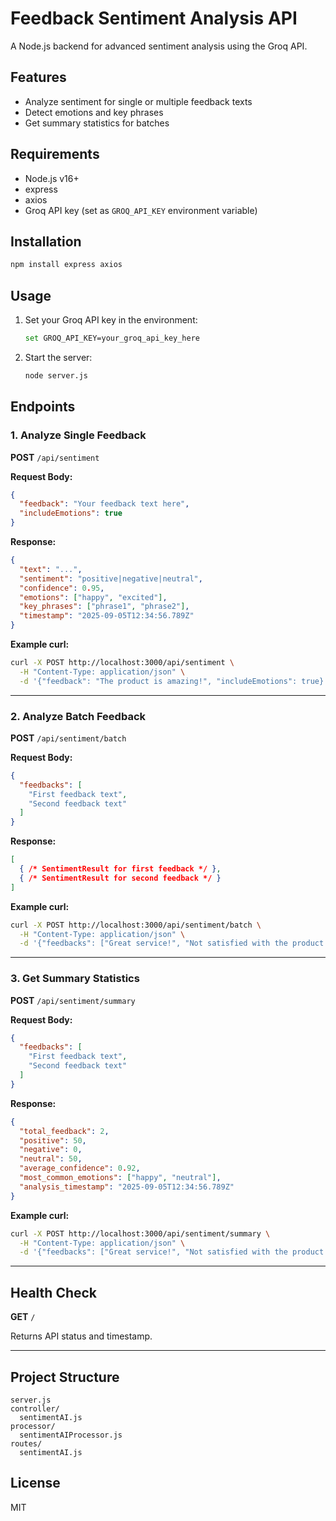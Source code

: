 # Feedback Sentiment Analysis API

A Node.js backend for advanced sentiment analysis using the Groq API.

## Features
- Analyze sentiment for single or multiple feedback texts
- Detect emotions and key phrases
- Get summary statistics for batches

## Requirements
- Node.js v16+
- express
- axios
- Groq API key (set as `GROQ_API_KEY` environment variable)

## Installation
```sh
npm install express axios
```

## Usage
1. Set your Groq API key in the environment:
   ```sh
   set GROQ_API_KEY=your_groq_api_key_here
   ```
2. Start the server:
   ```sh
   node server.js
   ```

## Endpoints

### 1. Analyze Single Feedback
**POST** `/api/sentiment`

**Request Body:**
```json
{
  "feedback": "Your feedback text here",
  "includeEmotions": true
}
```

**Response:**
```json
{
  "text": "...",
  "sentiment": "positive|negative|neutral",
  "confidence": 0.95,
  "emotions": ["happy", "excited"],
  "key_phrases": ["phrase1", "phrase2"],
  "timestamp": "2025-09-05T12:34:56.789Z"
}
```

**Example curl:**
```sh
curl -X POST http://localhost:3000/api/sentiment \
  -H "Content-Type: application/json" \
  -d '{"feedback": "The product is amazing!", "includeEmotions": true}'
```

---

### 2. Analyze Batch Feedback
**POST** `/api/sentiment/batch`

**Request Body:**
```json
{
  "feedbacks": [
    "First feedback text",
    "Second feedback text"
  ]
}
```

**Response:**
```json
[
  { /* SentimentResult for first feedback */ },
  { /* SentimentResult for second feedback */ }
]
```

**Example curl:**
```sh
curl -X POST http://localhost:3000/api/sentiment/batch \
  -H "Content-Type: application/json" \
  -d '{"feedbacks": ["Great service!", "Not satisfied with the product."]}'
```

---

### 3. Get Summary Statistics
**POST** `/api/sentiment/summary`

**Request Body:**
```json
{
  "feedbacks": [
    "First feedback text",
    "Second feedback text"
  ]
}
```

**Response:**
```json
{
  "total_feedback": 2,
  "positive": 50,
  "negative": 0,
  "neutral": 50,
  "average_confidence": 0.92,
  "most_common_emotions": ["happy", "neutral"],
  "analysis_timestamp": "2025-09-05T12:34:56.789Z"
}
```

**Example curl:**
```sh
curl -X POST http://localhost:3000/api/sentiment/summary \
  -H "Content-Type: application/json" \
  -d '{"feedbacks": ["Great service!", "Not satisfied with the product."]}'
```

---

## Health Check
**GET** `/`

Returns API status and timestamp.

---

## Project Structure
```
server.js
controller/
  sentimentAI.js
processor/
  sentimentAIProcessor.js
routes/
  sentimentAI.js
```

## License
MIT
